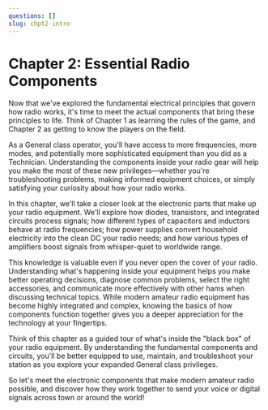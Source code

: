 ```yaml
---
questions: []
slug: chpt2-intro
---
```


# Chapter 2: Essential Radio Components

Now that we've explored the fundamental electrical principles that govern how radio works, it's time to meet the actual components that bring these principles to life. Think of Chapter 1 as learning the rules of the game, and Chapter 2 as getting to know the players on the field.

As a General class operator, you'll have access to more frequencies, more modes, and potentially more sophisticated equipment than you did as a Technician. Understanding the components inside your radio gear will help you make the most of these new privileges—whether you're troubleshooting problems, making informed equipment choices, or simply satisfying your curiosity about how your radio works.

In this chapter, we'll take a closer look at the electronic parts that make up your radio equipment. We'll explore how diodes, transistors, and integrated circuits process signals; how different types of capacitors and inductors behave at radio frequencies; how power supplies convert household electricity into the clean DC your radio needs; and how various types of amplifiers boost signals from whisper-quiet to worldwide range.

This knowledge is valuable even if you never open the cover of your radio. Understanding what's happening inside your equipment helps you make better operating decisions, diagnose common problems, select the right accessories, and communicate more effectively with other hams when discussing technical topics. While modern amateur radio equipment has become highly integrated and complex, knowing the basics of how components function together gives you a deeper appreciation for the technology at your fingertips.

Think of this chapter as a guided tour of what's inside the "black box" of your radio equipment. By understanding the fundamental components and circuits, you'll be better equipped to use, maintain, and troubleshoot your station as you explore your expanded General class privileges.

So let's meet the electronic components that make modern amateur radio possible, and discover how they work together to send your voice or digital signals across town or around the world!
